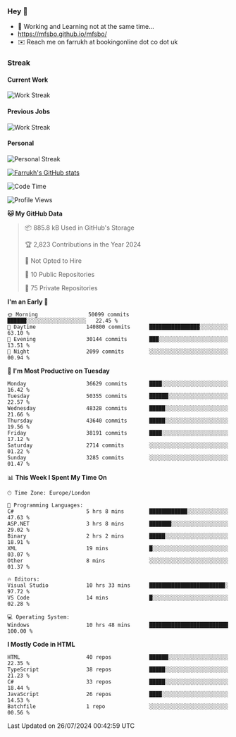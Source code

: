 ### Hey 👋

- 🏃 Working and Learning not at the same time...
- https://mfsbo.github.io/mfsbo/
- ✉️ Reach me on farrukh at bookingonline dot co dot uk

### Streak
#### Current Work
![Work Streak](https://streak-stats.demolab.com/?user=mfsbo)
#### Previous Jobs
![Work Streak](https://streak-stats.demolab.com/?user=farrukhcw)
#### Personal
![Personal Streak](https://streak-stats.demolab.com/?user=farrukhsubhani)

[![Farrukh's GitHub stats](https://github-readme-stats.vercel.app/api?username=mfsbo&hide=stars&count_private=true)](https://github.com/mfsbo/)

<!--START_SECTION:waka-->
![Code Time](http://img.shields.io/badge/Code%20Time-683%20hrs%2011%20mins-blue)

![Profile Views](http://img.shields.io/badge/Profile%20Views-1-blue)

**🐱 My GitHub Data** 

> 📦 885.8 kB Used in GitHub's Storage 
 > 
> 🏆 2,823 Contributions in the Year 2024
 > 
> 🚫 Not Opted to Hire
 > 
> 📜 10 Public Repositories 
 > 
> 🔑 75 Private Repositories 
 > 
**I'm an Early 🐤** 

```text
🌞 Morning                50099 commits       ██████░░░░░░░░░░░░░░░░░░░   22.45 % 
🌆 Daytime                140800 commits      ████████████████░░░░░░░░░   63.10 % 
🌃 Evening                30144 commits       ███░░░░░░░░░░░░░░░░░░░░░░   13.51 % 
🌙 Night                  2099 commits        ░░░░░░░░░░░░░░░░░░░░░░░░░   00.94 % 
```
📅 **I'm Most Productive on Tuesday** 

```text
Monday                   36629 commits       ████░░░░░░░░░░░░░░░░░░░░░   16.42 % 
Tuesday                  50355 commits       ██████░░░░░░░░░░░░░░░░░░░   22.57 % 
Wednesday                48328 commits       █████░░░░░░░░░░░░░░░░░░░░   21.66 % 
Thursday                 43640 commits       █████░░░░░░░░░░░░░░░░░░░░   19.56 % 
Friday                   38191 commits       ████░░░░░░░░░░░░░░░░░░░░░   17.12 % 
Saturday                 2714 commits        ░░░░░░░░░░░░░░░░░░░░░░░░░   01.22 % 
Sunday                   3285 commits        ░░░░░░░░░░░░░░░░░░░░░░░░░   01.47 % 
```


📊 **This Week I Spent My Time On** 

```text
🕑︎ Time Zone: Europe/London

💬 Programming Languages: 
C#                       5 hrs 8 mins        ████████████░░░░░░░░░░░░░   47.63 % 
ASP.NET                  3 hrs 8 mins        ███████░░░░░░░░░░░░░░░░░░   29.02 % 
Binary                   2 hrs 2 mins        █████░░░░░░░░░░░░░░░░░░░░   18.91 % 
XML                      19 mins             █░░░░░░░░░░░░░░░░░░░░░░░░   03.07 % 
Other                    8 mins              ░░░░░░░░░░░░░░░░░░░░░░░░░   01.37 % 

🔥 Editors: 
Visual Studio            10 hrs 33 mins      ████████████████████████░   97.72 % 
VS Code                  14 mins             █░░░░░░░░░░░░░░░░░░░░░░░░   02.28 % 

💻 Operating System: 
Windows                  10 hrs 48 mins      █████████████████████████   100.00 % 
```

**I Mostly Code in HTML** 

```text
HTML                     40 repos            ██████░░░░░░░░░░░░░░░░░░░   22.35 % 
TypeScript               38 repos            █████░░░░░░░░░░░░░░░░░░░░   21.23 % 
C#                       33 repos            █████░░░░░░░░░░░░░░░░░░░░   18.44 % 
JavaScript               26 repos            ████░░░░░░░░░░░░░░░░░░░░░   14.53 % 
Batchfile                1 repo              ░░░░░░░░░░░░░░░░░░░░░░░░░   00.56 % 
```




 Last Updated on 26/07/2024 00:42:59 UTC
<!--END_SECTION:waka-->
<!--
**mfsbo/mfsbo** is a ✨ _special_ ✨ repository because its `README.md` (this file) appears on your GitHub profile.

Here are some ideas to get you started:

- 🔭 I’m currently working on ...
- 🌱 I’m currently learning ...
- 👯 I’m looking to collaborate on ...
- 🤔 I’m looking for help with ...
- 💬 Ask me about ...
- 📫 How to reach me: ...
- 😄 Pronouns: ...
- ⚡ Fun fact: ...
-->
